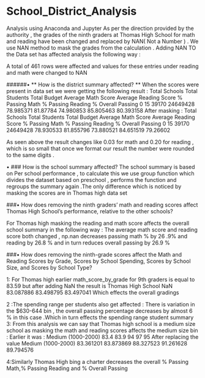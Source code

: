 # School_District_Analysis
Analysis using Anaconda and Jupyter
As per the direction provided by the  authority , the grades of the ninth graders at  Thomas High School for math and reading have been changed and replaced by NAN( Not a Number ) . We use NAN method to mask the grades from the calculation . 
Adding NAN TO the Data set has affected analysis the following way : 


A total of 461 rows were affected and values for these entries under reading and math were changed to NAN 


######•	** How is the district summary affected? **
When the scores  were present in data set  we were getting the following result :
Total Schools	Total Students	Total Budget	Average Math Score	Average Reading Score	% Passing Math	% Passing Reading	% Overall Passing
0	15	39170	24649428	78.985371	81.87784	74.980853	85.805463	80.393158
After  masking  : 
	Total Schools	Total Students	Total Budget	Average Math Score	Average Reading Score	% Passing Math	% Passing Reading	% Overall Passing
0	15	39170	24649428	78.930533	81.855796	73.880521	84.651519	79.26602

As seen above the result changes like 0.03 for math and 0.20 for reading , which is so small that once we format our result the number were rounded to the same digits .


•	### How is the school summary affected?
The school summary is based on Per school performance ,  to calculate this we use group function which divides the dataset based on preschool , performs the function and regroups the summary again .The only difference which is noticed by masking the scores are in Thomas high data set 

###•	How does removing the ninth graders’ math and reading scores affect Thomas High School’s performance, relative to the other schools?

For  Thomas high masking the reading and math score affects the overall school summary in the following way : The average math score and reading score both changed , np.nan decreases passing math  %  by 26 .9% and reading  by 26.8 % and in turn reduces  overall passing by  26.9 %

###•	How does removing the ninth-grade scores affect the Math and Reading Scores by Grade, Scores by School Spending, Scores by School Size, and Scores by School Type? 

1: For Thomas high earlier math_score_by_grade for 9th graders is equal to 83.59 but after adding NaN the result is 
Thomas High School	NaN	83.087886	83.498795	83.497041
Which effects the overall gradings 

2 :The spending range per students also get affected : 
There is variation in the $630-644 bin , the overall passing percentage decreases by  almost 6 % in this case .Which in turn effects the spending  range student summary 
3: From this analysis we can say that Thomas high school is a medium size school as masking the math and reading scores affects the medium size bin :
Earlier it was : 
Medium (1000-2000)	83.4	83.9	94	97	95
After replacing the value 
Medium (1000-2000)	83.361201	83.873869	88.327523	91.261628	89.794576

4:Similarly Thomas High  bing a charter decreases the overall % Passing Math,% Passing Reading and 
% Overall Passing
